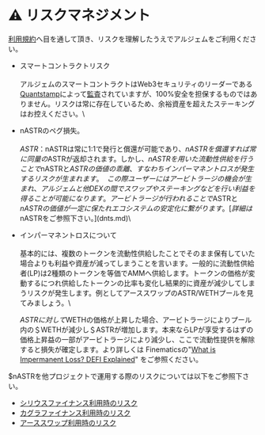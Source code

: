 # ⚠ リスクマネジメント

[利用規約](https://www.algem.io/terms-of-use)へ目を通して頂き、リスクを理解したうえでアルジェムをご利用ください。

* スマートコントラクトリスク\
  \
  アルジェムのスマートコントラクトはWeb3セキュリティのリーダーである[Quantstamp](https://quantstamp.com/)によって[監査](https://github.com/AlgemDeFi/audits/blob/main/AlgemQuantstampCertifacate.png)されていますが、100%安全を担保するものではありません。リスクは常に存在しているため、余裕資産を超えたステーキングはお控えください。\

* nASTRのペグ損失。\
  \
  $ASTR：$nASTRは常に1:1で発行と償還が可能であり、$nASTRを償還すれば常に同量の$ASTRが返却されます。しかし、$nASTRを用いた流動性供給を行うことで$nASTRと$ASTRの価値の乖離、すなわちインパーマネントロスが発生するリスクが生まれます。\
  \
  この際ユーザーにはアービトラージの機会が生まれ、アルジェムと他DEXの間でスワップやステーキングなどを行い利益を得ることが可能になります。アービトラージが行われることで$ASTRと$nASTRの価値が一定に保たれエコシステムの安定化に繋がります。[詳細は$nASTRをご参照下さい。](dnts.md)\

*   インパーマネントロスについて\
    \
    基本的には、複数のトークンを流動性供給したことでそのまま保有していた場合よりも利益や資産が減ってしまうことを言います。一般的に流動性供給者(LP)は2種類のトークンを等価でAMMへ供給します。トークンの価格が変動するにつれ供給したトークンの比率も変化し結果的に資産が減少してしまうリスクが発生します。例としてアーススワップのASTR/WETHプールを見てみましょう。\


    $ASTRに対して$WETHの価格が上昇した場合、アービトラージによりプール内の＄WETHが減少し＄ASTRが増加します。本来ならLPが享受するはずの価格上昇益の一部がアービトラージにより減少し、ここで流動性提供を解除すると損失が確定します。より詳しくは Finematicsの"[What is Impermanent Loss? DEFI Explained](https://finematics.com/impermanent-loss-explained/)" をご参照ください。

$nASTRを他プロジェクトで運用する際のリスクについては以下をご参照下さい。

* [シリウスファイナンス利用時のリスク](../get-started/how-to-use-algems-nastr-farming/sirius-finance.md)
* [カグラファイナンス利用時のリスク](../get-started/how-to-use-algems-nastr-farming/kagla-finance.md)
* [アーススワップ利用時のリスク](../get-started/how-to-use-algems-nastr-farming/arthswap.md)
